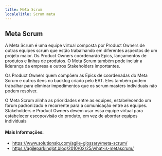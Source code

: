 ```yaml
---
title: Meta Scrum
localeTitle: Scrum meta
---
```

## Meta Scrum
<!-- The article goes here, in GitHub-flavored Markdown. Feel free to add YouTube videos, images, and CodePen/JSBin embeds  -->

A Meta Scrum é uma equipe virtual composta por Product Owners de outras equipes scrum que estão trabalhando em diferentes aspectos de um projeto maior. Os Product Owners coordenarão Epics, lançamentos de produtos e linhas de produtos. O Meta Scrum também pode incluir a liderança da empresa e outros Stakeholders importantes.

Os Product Owners quem compõem as Epics de coordenadas do Meta Scrum e outros itens no backlog criado pelo EAT. Eles também podem trabalhar para eliminar impedimentos que os scrum masters individuais não podem resolver.

O Meta Scrum alinha as prioridades entre as equipes, estabelecendo um fórum padronizado e recorrente para a comunicação entre as equipes. Stakeholders e Product Owners devem usar essa equipe virtual para estabelecer escopo/visão do produto, em vez de abordar equipes individuais


#### Mais Informações:
<!-- Please add any articles you think might be helpful to read before writing the article -->
 - <a href=“https://www.solutionsiq.com/agile-glossary/meta-scrum/”>https://www.solutionsiq.com/agile-glossary/meta-scrum/</a>
 - <a href=“https://agileparkinglot.blog/2010/02/25/what-is-metascrum/“>https://agileparkinglot.blog/2010/02/25/what-is-metascrum/</a>

